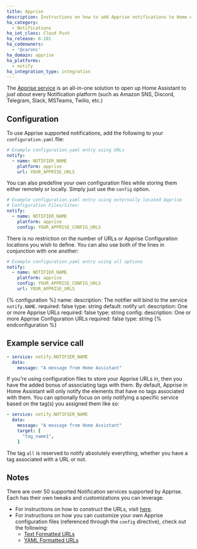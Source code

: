 ```yaml
---
title: Apprise
description: Instructions on how to add Apprise notifications to Home Assistant.
ha_category:
  - Notifications
ha_iot_class: Cloud Push
ha_release: 0.101
ha_codeowners:
  - '@caronc'
ha_domain: apprise
ha_platforms:
  - notify
ha_integration_type: integration
---
```


The [Apprise service](https://github.com/caronc/apprise/) is an all-in-one solution to open up Home Assistant to _just about_ every Notification platform (such as Amazon SNS, Discord, Telegram, Slack, MSTeams, Twilio, etc.)

## Configuration

To use Apprise supported notifications, add the following to your `configuration.yaml` file:

```yaml
# Example configuration.yaml entry using URLs
notify:
  - name: NOTIFIER_NAME
    platform: apprise
    url: YOUR_APPRISE_URLS
```

You can also predefine your own configuration files while storing them either remotely or locally. Simply just use the `config` option.

```yaml
# Example configuration.yaml entry using externally located Apprise
# Configuration Files/Sites:
notify:
  - name: NOTIFIER_NAME
    platform: apprise
    config: YOUR_APPRISE_CONFIG_URLS
```

There is no restriction on the number of URLs or Apprise Configuration locations you wish to define. You can also use both of the lines in conjunction with one another:

```yaml
# Example configuration.yaml entry using all options
notify:
  - name: NOTIFIER_NAME
    platform: apprise
    config: YOUR_APPRISE_CONFIG_URLS
    url: YOUR_APPRISE_URLS
```

{% configuration %}
name:
  description: The notifier will bind to the service `notify.NAME`.
  required: false
  type: string
  default: notify
url:
  description: One or more Apprise URLs
  required: false
  type: string
config:
  description: One or more Apprise Configuration URLs
  required: false
  type: string
{% endconfiguration %}

## Example service call

```yaml
- service: notify.NOTIFIER_NAME
  data:
    message: "A message from Home Assistant"
```

If you're using configuration files to store your Apprise URLs in, then you have the added bonus of associating tags with them. By default, Apprise in Home Assistant will only notify the elements that have no tags associated with them. You can optionally focus on only notifying a specific service based on the tag(s) you assigned them like so:

```yaml
- service: notify.NOTIFIER_NAME
  data:
    message: "A message from Home Assistant"
    target: [
      "tag_name1",
    ]
```

The tag `all` is reserved to notify absolutely everything, whether you have a tag associated with a URL or not.

## Notes

There are over 50 supported Notification services supported by Apprise. Each has their own tweaks and customizations you can leverage.

- For instructions on how to construct the URLs, visit [here](https://github.com/caronc/apprise/wiki#notification-services).
- For instructions on how you can customize your own Apprise configuration files (referenced through the `config` directive), check out the following:
  - [Text Formatted URLs](https://github.com/caronc/apprise/wiki/config_text)
  - [YAML Formatted URLs](https://github.com/caronc/apprise/wiki/config_yaml)
